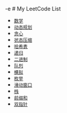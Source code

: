 -e # My LeetCode List

- [`数学`]()
- [`动态规划`]()
- [`贪心`]()
- [`状态压缩`]()
- [`哈希表`]()
- [`递归`]()
- [`二进制`]()
- [`队列`]()
- [`模拟`]()
- [`枚举`]()
- [`滑动窗口`]()
- [`栈`]()
- [`前缀和`]()
- [`双指针`]()
